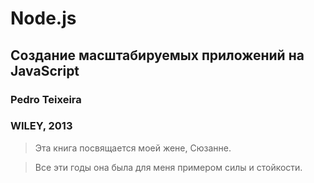 # Node.js
## Создание масштабируемых приложений на JavaScript
### Pedro Teixeira
### WILEY, 2013

>Эта книга посвящается моей жене, Сюзанне.

> Все эти годы она была для меня примером силы и стойкости.